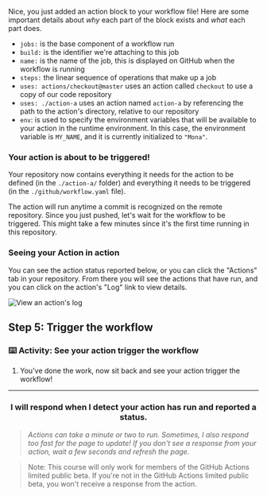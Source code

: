 Nice, you just added an action block to your workflow file! Here are some important details about _why_ each part of the block exists and _what_ each part does.

- `jobs:` is the base component of a workflow run
- `build:` is the identifier we're attaching to this job
- `name:` is the name of the job, this is displayed on GitHub when the workflow is running
- `steps:` the linear sequence of operations that make up a job
- `uses: actions/checkout@master` uses an action called `checkout` to use a copy of our code repository
- `uses: ./action-a` uses an action named `action-a` by referencing the path to the action's directory, relative to our repository
- `env`: is used to specify the environment variables that will be available to your action in the runtime environment. In this case, the environment variable is `MY_NAME`, and it is currently initialized to `"Mona"`.

### Your action is about to be triggered!

Your repository now contains everything it needs for the action to be defined (in the `./action-a/` folder) and everything it needs to be triggered (in the `./github/workflow.yaml` file).

The action will run anytime a commit is recognized on the remote repository. Since you just pushed, let's wait for the workflow to be triggered. This might take a few minutes since it's the first time running in this repository.

### Seeing your Action in action

You can see the action status reported below, or you can click the "Actions" tab in your repository. From there you will see the actions that have run, and you can click on the action's "Log" link to view details.

![View an action's log](https://user-images.githubusercontent.com/16547949/62388049-4e64e600-b52a-11e9-8bf5-db0c5452360f.png)

## Step 5: Trigger the workflow

### :keyboard: Activity: See your action trigger the workflow

1. You've done the work, now sit back and see your action trigger the workflow!

<hr>
<h3 align="center">I will respond when I detect your action has run and reported a status.</h3>

> _Actions can take a minute or two to run. Sometimes, I also respond too fast for the page to update! If you don't see a response from your action, wait a few seconds and refresh the page._

> Note: This course will only work for members of the GitHub Actions limited public beta. If you're not in the GitHub Actions limited public beta, you won't receive a response from the action.
